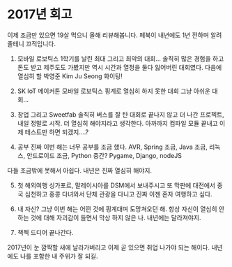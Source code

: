 # 2017년 회고

이제 조금만 있으면 19살 먹으니 올해 리뷰해봅니다. 페북이 내년에도 1년 전하며 알려줄테니 끄적입니다.

1. 모바일 로보틱스
1학기를 날린 최대 그리고 최악의 대회...
솔직히 많은 경험을 하고 돈도 받고 제주도도 가봤지만 역시 시간과 열정을 둘다 잃어버린 대회였다. 다음에 열심히 할 박영준 Kim Ju Seong 화이팅!

2. SK IoT 메이커톤
모바일 로보틱스 핑계로 열심히 하지 못한 대회 그냥 아쉬운 대회...

3. 창업 그리고 Sweetfab
솔직히 버스를 잘 탄 대회로 끝나지 않고 더 나간 프로젝트, 내일 정말로 시작. 더 열심히 해야지라고 생각한다. 아까까지 컴파일 모듈 끝내고 이제 테스트만 하면 되겠지....?

4. 공부
진짜 이번 해는 너무 공부를 조금 했다.
AVR, Spring 조금, Java 조금, 리눅스, 안드로이드 조금, Python 중간? Pygame, Django, nodeJS

다들 조금밖에 못해서 아쉽다.
내년은 진짜 열심히 해야지.

5. 첫 해외여행
싱가포르, 말레이시아를 DSM에서 보내주시고 또 막판에 대전에서 중국 심천하고 홍콩 다녀와서 단체 관광을 다니고 진짜 이젠 혼자 여행하고 싶다.

6. 내 자신?
그냥 이번 해는 어떤 것에 핑계대며 도망쳐오던 해.
항상 자신이 열심히 안 하는 것에 대해 자괴감이 들면서 막상 하지 않은 나.
내년에는 달라져야지.

7. 책첵
드디어 끝나간다.

2017년이 눈 깜짝할 새에 날라가버리고 이제 곧 있으면 취업 나가야 되는 해이다.
내년에도 나를 포함한 내 주위가 잘 되길.